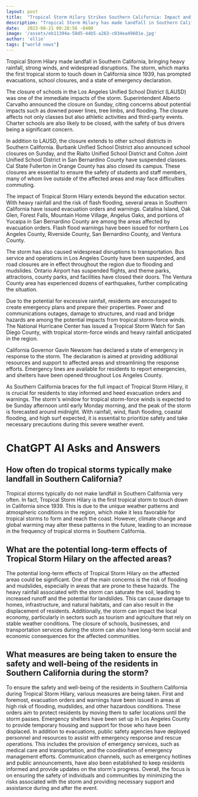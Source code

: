 ```yaml
---
layout: post
title:  "Tropical Storm Hilary Strikes Southern California: Impact and Precautions"
description: "Tropical Storm Hilary has made landfall in Southern California, causing heavy rainfall, strong winds, and widespread disruptions. The storm has prompted evacuations, school closures, and a state of emergency declaration. Learn about the immediate impacts, wider effects, and the importance of preparedness and safety during this severe weather event."
date:   2023-08-21 00:28:56 -0400
image: '/assets/eb11394a-58d5-44b5-a263-c034ea49601e.jpg'
author: 'ellie'
tags: ["world news"]
---
```


Tropical Storm Hilary made landfall in Southern California, bringing heavy rainfall, strong winds, and widespread disruptions. The storm, which marks the first tropical storm to touch down in California since 1939, has prompted evacuations, school closures, and a state of emergency declaration.

The closure of schools in the Los Angeles Unified School District (LAUSD) was one of the immediate impacts of the storm. Superintendent Alberto Carvalho announced the closure on Sunday, citing concerns about potential impacts such as downed power lines, tree limbs, and flooding. The closure affects not only classes but also athletic activities and third-party events. Charter schools are also likely to be closed, with the safety of bus drivers being a significant concern.

In addition to LAUSD, the closure extends to other school districts in Southern California. Burbank Unified School District also announced school closures on Sunday, and the Rialto Unified School District and Colton Joint Unified School District in San Bernardino County have suspended classes. Cal State Fullerton in Orange County has also closed its campus. These closures are essential to ensure the safety of students and staff members, many of whom live outside of the affected areas and may face difficulties commuting.

The impact of Tropical Storm Hilary extends beyond the education sector. With heavy rainfall and the risk of flash flooding, several areas in Southern California have issued evacuation orders and warnings. Catalina Island, Oak Glen, Forest Falls, Mountain Home Village, Angelus Oaks, and portions of Yucaipa in San Bernardino County are among the areas affected by evacuation orders. Flash flood warnings have been issued for northern Los Angeles County, Riverside County, San Bernardino County, and Ventura County.

The storm has also caused widespread disruptions to transportation. Bus service and operations in Los Angeles County have been suspended, and road closures are in effect throughout the region due to flooding and mudslides. Ontario Airport has suspended flights, and theme parks, attractions, county parks, and facilities have closed their doors. The Ventura County area has experienced dozens of earthquakes, further complicating the situation.

Due to the potential for excessive rainfall, residents are encouraged to create emergency plans and prepare their properties. Power and communications outages, damage to structures, and road and bridge hazards are among the potential impacts from tropical storm-force winds. The National Hurricane Center has issued a Tropical Storm Watch for San Diego County, with tropical storm-force winds and heavy rainfall anticipated in the region.

California Governor Gavin Newsom has declared a state of emergency in response to the storm. The declaration is aimed at providing additional resources and support to affected areas and streamlining the response efforts. Emergency lines are available for residents to report emergencies, and shelters have been opened throughout Los Angeles County.

As Southern California braces for the full impact of Tropical Storm Hilary, it is crucial for residents to stay informed and heed evacuation orders and warnings. The storm's window for tropical storm-force winds is expected to be Sunday afternoon until early Monday morning, and the peak of the storm is forecasted around midnight. With rainfall, wind, flash flooding, coastal flooding, and high surf expected, it is essential to prioritize safety and take necessary precautions during this severe weather event.


# ChatGPT AI Asks and Answers
## How often do tropical storms typically make landfall in Southern California?
Tropical storms typically do not make landfall in Southern California very often. In fact, Tropical Storm Hilary is the first tropical storm to touch down in California since 1939. This is due to the unique weather patterns and atmospheric conditions in the region, which make it less favorable for tropical storms to form and reach the coast. However, climate change and global warming may alter these patterns in the future, leading to an increase in the frequency of tropical storms in Southern California.

## What are the potential long-term effects of Tropical Storm Hilary on the affected areas?
The potential long-term effects of Tropical Storm Hilary on the affected areas could be significant. One of the main concerns is the risk of flooding and mudslides, especially in areas that are prone to these hazards. The heavy rainfall associated with the storm can saturate the soil, leading to increased runoff and the potential for landslides. This can cause damage to homes, infrastructure, and natural habitats, and can also result in the displacement of residents. Additionally, the storm can impact the local economy, particularly in sectors such as tourism and agriculture that rely on stable weather conditions. The closure of schools, businesses, and transportation services during the storm can also have long-term social and economic consequences for the affected communities.

## What measures are being taken to ensure the safety and well-being of the residents in Southern California during the storm?
To ensure the safety and well-being of the residents in Southern California during Tropical Storm Hilary, various measures are being taken. First and foremost, evacuation orders and warnings have been issued in areas at high risk of flooding, mudslides, and other hazardous conditions. These orders aim to protect residents by moving them to safer locations until the storm passes. Emergency shelters have been set up in Los Angeles County to provide temporary housing and support for those who have been displaced. In addition to evacuations, public safety agencies have deployed personnel and resources to assist with emergency response and rescue operations. This includes the provision of emergency services, such as medical care and transportation, and the coordination of emergency management efforts. Communication channels, such as emergency hotlines and public announcements, have also been established to keep residents informed and provide updates on the storm's progress. Overall, the focus is on ensuring the safety of individuals and communities by minimizing the risks associated with the storm and providing necessary support and assistance during and after the event.

